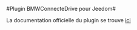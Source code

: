 #Plugin BMWConnecteDrive pour Jeedom#

La documentation officielle du plugin se trouve [ici](https://flabadens.github.io/BMWConnectedDrive/fr_FR/)
